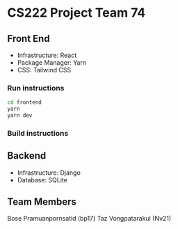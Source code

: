 # CS222 Project Team 74

## Front End
- Infrastructure: React
- Package Manager: Yarn
- CSS: Tailwind CSS

### Run instructions
```bash
cd frontend
yarn
yarn dev
```

### Build instructions

## Backend
- Infrastructure: Django
- Database: SQLite

## Team Members
Bose Pramuanpornsatid (bp17)
Taz Vongpatarakul (Nv21)